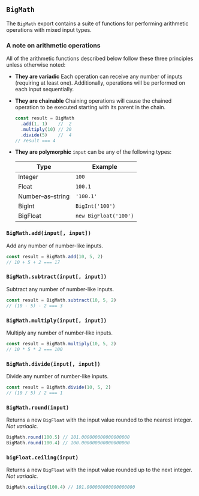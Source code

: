## `BigMath`

The `BigMath` export contains a suite of functions for performing arithmetic operations with mixed input types.





### A note on arithmetic operations

All of the arithmetic functions described below follow these three principles unless otherwise noted:

* **They are variadic**
    Each operation can receive any number of inputs (requiring at least one). Additionally, operations will be performed on each input sequentially.

* **They are chainable**
    Chaining operations will cause the chained operation to be executed starting with its parent in the chain.

    ```javascript
    const result = BigMath
      .add(1, 1)    //  2
      .multiply(10) // 20
      .divide(5)    //  4
    // result === 4
    ```

* **They are polymorphic**
    `input` can be any of the following types:

    | Type              | Example               |
    | ----------------- | --------------------- |
    | Integer           | `100`                 |
    | Float             | `100.1`               |
    | Number–as–string  | `'100.1'`             |
    | BigInt            | `BigInt('100')`       |
    | BigFloat          | `new BigFloat('100')` |





### `BigMath.add(input[, input])`

Add any number of number-like inputs.

```javascript
const result = BigMath.add(10, 5, 2)
// 10 + 5 + 2 === 17
```





### `BigMath.subtract(input[, input])`

Subtract any number of number-like inputs.

```javascript
const result = BigMath.subtract(10, 5, 2)
// (10 - 5) - 2 === 3
```





### `BigMath.multiply(input[, input])`

Multiply any number of number-like inputs.

```javascript
const result = BigMath.multiply(10, 5, 2)
// 10 * 5 * 2 === 100
```





### `BigMath.divide(input[, input])`

Divide any number of number-like inputs.

```javascript
const result = BigMath.divide(10, 5, 2)
// (10 / 5) / 2 === 1
```





### `BigMath.round(input)`

Returns a new `BigFloat` with the input value rounded to the nearest integer. _Not variadic._

```javascript
BigMath.round(100.5) // 101.000000000000000000
BigMath.round(100.4) // 100.000000000000000000
```





### `bigFloat.ceiling(input)`

Returns a new `BigFloat` with the input value rounded up to the next integer. _Not variadic._

```javascript
BigMath.ceiling(100.4) // 101.000000000000000000
```
